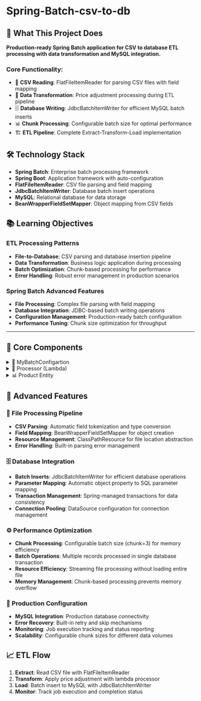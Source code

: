 # Spring-Batch-csv-to-db

## 🎯 What This Project Does

**Production-ready Spring Batch application for CSV to database ETL processing with data transformation and MySQL integration.**

### Core Functionality:
- 📄 **CSV Reading**: FlatFileItemReader for parsing CSV files with field mapping
- 🔄 **Data Transformation**: Price adjustment processing during ETL pipeline
- 🗄️ **Database Writing**: JdbcBatchItemWriter for efficient MySQL batch inserts
- 📊 **Chunk Processing**: Configurable batch size for optimal performance
- 🏗️ **ETL Pipeline**: Complete Extract-Transform-Load implementation

## 🛠️ Technology Stack

- **Spring Batch**: Enterprise batch processing framework
- **Spring Boot**: Application framework with auto-configuration
- **FlatFileItemReader**: CSV file parsing and field mapping
- **JdbcBatchItemWriter**: Database batch insert operations
- **MySQL**: Relational database for data storage
- **BeanWrapperFieldSetMapper**: Object mapping from CSV fields

## 📚 Learning Objectives

### ETL Processing Patterns
- **File-to-Database**: CSV parsing and database insertion pipeline
- **Data Transformation**: Business logic application during processing
- **Batch Optimization**: Chunk-based processing for performance
- **Error Handling**: Robust error management in production scenarios

### Spring Batch Advanced Features
- **File Processing**: Complex file parsing with field mapping
- **Database Integration**: JDBC-based batch writing operations
- **Configuration Management**: Production-ready batch configuration
- **Performance Tuning**: Chunk size optimization for throughput

---

## 📂 Core Components

<details>
<summary>📄 MyBatchConfigartion</summary>

**Complete ETL pipeline configuration with file reading and database writing**

- **What it does**: Configures end-to-end CSV to database processing pipeline
- **Code implementation**: 
  - **Job Configuration**: `JobBuilderFactory` with RunIdIncrementer for multiple executions
  - **Step Configuration**: `StepBuilderFactory` with chunk size 3 for batch processing
  - **Reader Setup**: FlatFileItemReader with CSV parsing and field mapping
  - **Writer Setup**: JdbcBatchItemWriter with MySQL batch insert operations
- **File Processing Configuration**:
  - **CSV Resource**: `ClassPathResource("product.csv")` for input file location
  - **Line Tokenizer**: `DelimitedLineTokenizer` with field names "id", "name", "price"
  - **Field Mapping**: `BeanWrapperFieldSetMapper<Product>` for object conversion
  - **Line Mapping**: `DefaultLineMapper` combining tokenizer and field mapper
- **Database Configuration**:
  - **Batch Writer**: `JdbcBatchItemWriter<Product>` for efficient database operations
  - **SQL Statement**: `INSERT INTO product (ID,NAME,PRICE) VALUES (:id, :name, :price)`
  - **Parameter Source**: `BeanPropertyItemSqlParameterSourceProvider` for object property mapping
  - **DataSource**: MySQL connection with DriverManagerDataSource

</details>

<details>
<summary>🔄 Processor (Lambda)</summary>

**Inline data transformation using lambda expression**

- **What it does**: Applies business logic transformation to product price
- **Code implementation**: 
  - **Lambda Processor**: `p -> { p.setPrice(p.getPrice()+100); return p; }`
  - **Price Adjustment**: Adds 100 to each product price during processing
  - **Object Modification**: Direct property manipulation on Product objects
- **Transformation features**:
  - **Inline Logic**: Concise lambda expression for simple transformations
  - **Business Rules**: Price markup application during ETL process
  - **Object Mutation**: Modifies existing object rather than creating new one
  - **Type Safety**: Generic `ItemProcessor<Product, Product>` ensures type consistency

</details>

<details>
<summary>📊 Product Entity</summary>

**Data model representing CSV structure and database schema**

- **What it does**: Defines data structure for CSV parsing and database mapping
- **Code implementation**: 
  - **Properties**: `int id`, `String name`, `double price` matching CSV columns
  - **Getters/Setters**: Standard JavaBean pattern for property access
  - **Field Mapping**: Property names match CSV column names for automatic mapping
- **Entity features**:
  - **CSV Compatibility**: Field names align with DelimitedLineTokenizer configuration
  - **Database Mapping**: Properties correspond to database table columns
  - **Type Safety**: Appropriate data types for each field (int, String, double)
  - **Bean Convention**: Standard getter/setter pattern for Spring integration

</details>

## 🌟 Advanced Features

### 📄 File Processing Pipeline
- **CSV Parsing**: Automatic field tokenization and type conversion
- **Field Mapping**: BeanWrapperFieldSetMapper for object creation
- **Resource Management**: ClassPathResource for file location abstraction
- **Error Handling**: Built-in parsing error management

### 🗄️ Database Integration
- **Batch Inserts**: JdbcBatchItemWriter for efficient database operations
- **Parameter Mapping**: Automatic object property to SQL parameter mapping
- **Transaction Management**: Spring-managed transactions for data consistency
- **Connection Pooling**: DataSource configuration for connection management

### ⚙️ Performance Optimization
- **Chunk Processing**: Configurable batch size (chunk=3) for memory efficiency
- **Batch Operations**: Multiple records processed in single database transaction
- **Resource Efficiency**: Streaming file processing without loading entire file
- **Memory Management**: Chunk-based processing prevents memory overflow

### 🔧 Production Configuration
- **MySQL Integration**: Production database connectivity
- **Error Recovery**: Built-in retry and skip mechanisms
- **Monitoring**: Job execution tracking and status reporting
- **Scalability**: Configurable chunk sizes for different data volumes

## 📈 ETL Flow
1. **Extract**: Read CSV file with FlatFileItemReader
2. **Transform**: Apply price adjustment with lambda processor
3. **Load**: Batch insert to MySQL with JdbcBatchItemWriter
4. **Monitor**: Track job execution and completion status